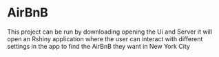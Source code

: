 # AirBnB

This project can be run by downloading opening the Ui and Server
it will open an Rshiny application where the user can interact with
different settings in the app to find the AirBnB they want in New York City
